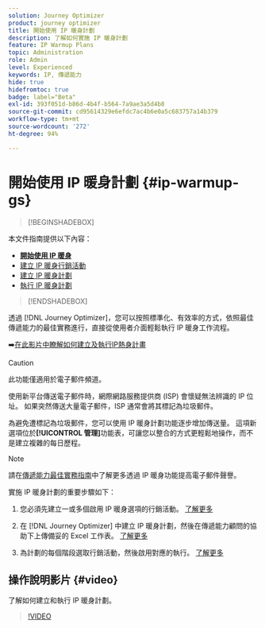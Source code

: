 ```yaml
---
solution: Journey Optimizer
product: journey optimizer
title: 開始使用 IP 暖身計劃
description: 了解如何實施 IP 暖身計劃
feature: IP Warmup Plans
topic: Administration
role: Admin
level: Experienced
keywords: IP, 傳遞能力
hide: true
hidefromtoc: true
badge: label="Beta"
exl-id: 393f051d-b86d-4b4f-b564-7a9ae3a5d4b8
source-git-commit: cd95614329e6efdc7ac4b6e0a5c683757a14b379
workflow-type: tm+mt
source-wordcount: '272'
ht-degree: 94%

---
```


# 開始使用 IP 暖身計劃 {#ip-warmup-gs}

>[!BEGINSHADEBOX]

本文件指南提供以下內容：

* **[開始使用 IP 暖身](ip-warmup-gs.md)**
* [建立 IP 暖身行銷活動](ip-warmup-campaign.md)
* [建立 IP 暖身計劃](ip-warmup-plan.md)
* [執行 IP 暖身計劃](ip-warmup-execution.md)

>[!ENDSHADEBOX]

透過 [!DNL Journey Optimizer]，您可以按照標準化、有效率的方式，依照最佳傳遞能力的最佳實務進行，直接從使用者介面輕鬆執行 IP 暖身工作流程。

➡️[在此影片中瞭解如何建立及執行IP熱身計畫](#video)

>[!CAUTION]
>
>此功能僅適用於電子郵件頻道。

使用新平台傳送電子郵件時，網際網路服務提供商 (ISP) 會懷疑無法辨識的 IP 位址。 如果突然傳送大量電子郵件，ISP 通常會將其標記為垃圾郵件。

為避免遭標記為垃圾郵件，您可以使用 IP 暖身計劃功能逐步增加傳送量。 這項新選項位於&#x200B;**[!UICONTROL 管理]**&#x200B;功能表，可讓您以整合的方式更輕鬆地操作，而不是建立複雜的每日歷程。 

>[!NOTE]
>
>請在[傳遞能力最佳實務指南](https://experienceleague.adobe.com/docs/deliverability-learn/deliverability-best-practice-guide/additional-resources/generic-resources/increase-reputation-with-ip-warming.html?lang=zh-Hant)中了解更多透過 IP 暖身功能提高電子郵件聲譽。

<!--
Benefits

* Standardization on Campaign which will be easy for practitioners too > why?

* No more pain of creating queries, audiences and testing those as system will create the audiences. 

* Ease of excluding domains and changing the plan with help of simple toggles to exclude OR by editing numbers inline or create new phases or reupload plan if drastic change. No more pain of editing audience definitions, journey conditions

* There is an expectation that with this, it will ease around 30% of effort and will be much better experience for consultant/partner/practitioner - right from planning to execution to reporting
-->

實施 IP 暖身計劃的重要步驟如下：

1. 您必須先建立一或多個啟用 IP 暖身選項的行銷活動。 [了解更多](ip-warmup-campaign.md)

1. 在 [!DNL Journey Optimizer] 中建立 IP 暖身計劃，然後在傳遞能力顧問的協助下上傳備妥的 Excel 工作表。 [了解更多](ip-warmup-plan.md)

1. 為計劃的每個階段選取行銷活動，然後啟用對應的執行。 [了解更多](ip-warmup-execution.md)

## 操作說明影片 {#video}

了解如何建立和執行 IP 暖身計劃。

>[!VIDEO](https://video.tv.adobe.com/v/3425965/?quality=12&learn=on)
